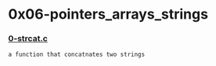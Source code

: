 # 0x06-pointers_arrays_strings


### [0-strcat.c](./0-strcat.c)
```
a function that concatnates two strings
```


